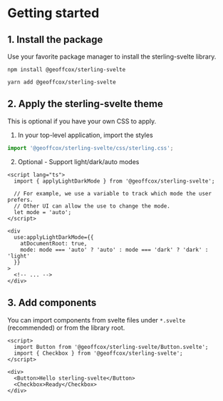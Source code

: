 # Getting started

## 1. Install the package

Use your favorite package manager to install the sterling-svelte library.

```
npm install @geoffcox/sterling-svelte
```

```
yarn add @geoffcox/sterling-svelte
```

## 2. Apply the sterling-svelte theme

This is optional if you have your own CSS to apply.

1. In your top-level application, import the styles

```ts
import '@geoffcox/sterling-svelte/css/sterling.css';
```

2. Optional - Support light/dark/auto modes

```svelte
<script lang="ts">
  import { applyLightDarkMode } from '@geoffcox/sterling-svelte';

  // For example, we use a variable to track which mode the user prefers.
  // Other UI can allow the use to change the mode.
  let mode = 'auto';
</script>

<div
  use:applyLightDarkMode={{
    atDocumentRoot: true,
    mode: mode === 'auto' ? 'auto' : mode === 'dark' ? 'dark' : 'light'
  }}
>
  <!-- ... -->
</div>
```

## 3. Add components

You can import components from svelte files under `*.svelte` (recommended) or from the library root.

```svelte
<script>
  import Button from '@geoffcox/sterling-svelte/Button.svelte';
  import { Checkbox } from '@geoffcox/sterling-svelte';
</script>

<div>
  <Button>Hello sterling-svelte</Button>
  <Checkbox>Ready</Checkbox>
</div>
```
